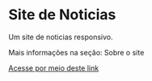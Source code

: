 # Site de Noticias
Um site de noticias responsivo.

Mais informações na seção: Sobre o site

<a href="https://github.com/vitorborqge/Site_Noticias">Acesse por meio deste link
<a>
